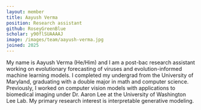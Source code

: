 ```yaml
---
layout: member
title: Aayush Verma
position: Research assistant
github: RoseyGreenBlue
scholar: y90flSUAAAAJ
image: /images/team/aayush-verma.jpg
joined: 2025
---
```


My name is Aayush Verma (He/Him) and I am a post-bac research assistant working on evolutionary forecasting of viruses and evolution-informed machine learning models. I completed my undergrad from the University of Maryland, graduating with a double major in math and computer science. Previously, I worked on computer vision models with applications to biomedical imaging under Dr. Aaron Lee at the University of Washington Lee Lab. My primary research interest is interpretable generative modeling.
